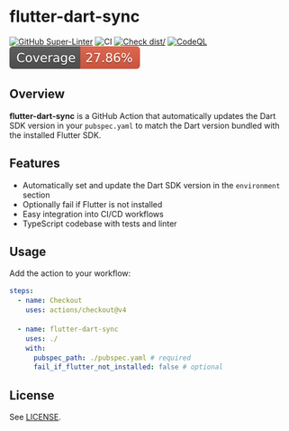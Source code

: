 # flutter-dart-sync

[![GitHub Super-Linter](https://github.com/actions/typescript-action/actions/workflows/linter.yml/badge.svg)](https://github.com/super-linter/super-linter)
![CI](https://github.com/actions/typescript-action/actions/workflows/ci.yml/badge.svg)
[![Check dist/](https://github.com/actions/typescript-action/actions/workflows/check-dist.yml/badge.svg)](https://github.com/actions/typescript-action/actions/workflows/check-dist.yml)
[![CodeQL](https://github.com/actions/typescript-action/actions/workflows/codeql-analysis.yml/badge.svg)](https://github.com/actions/typescript-action/actions/workflows/codeql-analysis.yml)
[![Coverage](./badges/coverage.svg)](./badges/coverage.svg)

## Overview

**flutter-dart-sync** is a GitHub Action that automatically updates the Dart SDK
version in your `pubspec.yaml` to match the Dart version bundled with the
installed Flutter SDK.

## Features

- Automatically set and update the Dart SDK version in the `environment` section
- Optionally fail if Flutter is not installed
- Easy integration into CI/CD workflows
- TypeScript codebase with tests and linter

## Usage

Add the action to your workflow:

```yaml
steps:
  - name: Checkout
    uses: actions/checkout@v4

  - name: flutter-dart-sync
    uses: ./
    with:
      pubspec_path: ./pubspec.yaml # required
      fail_if_flutter_not_installed: false # optional
```

## License

See [LICENSE](./LICENSE).

